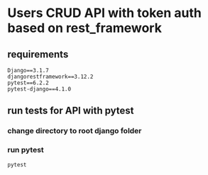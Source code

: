 # Users CRUD API with token auth based on rest_framework

## requirements
```
Django==3.1.7
djangorestframework==3.12.2
pytest==6.2.2
pytest-django==4.1.0
```

## run tests for API with pytest

### change directory to root django folder
### run pytest
```sh
pytest
```
